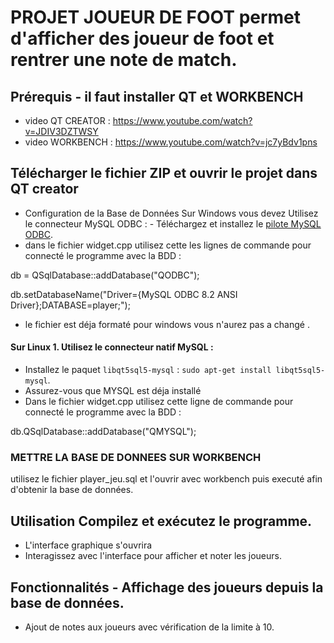 # PROJET JOUEUR DE FOOT permet d'afficher des joueur de foot et rentrer une note de match.

 ## Prérequis - il faut installer QT et WORKBENCH 
- video QT CREATOR : https://www.youtube.com/watch?v=JDIV3DZTWSY
- video WORKBENCH : https://www.youtube.com/watch?v=jc7yBdv1pns


## Télécharger le fichier ZIP et ouvrir le projet dans QT creator 
- Configuration de la Base de Données Sur Windows vous devez Utilisez le connecteur MySQL ODBC : - Téléchargez et installez le [pilote MySQL ODBC](https://dev.mysql.com/downloads/connector/odbc/).
- dans le fichier widget.cpp utilisez cette les lignes de commande pour connecté le programme avec la BDD :
   
 db = QSqlDatabase::addDatabase("QODBC"); 
 
 db.setDatabaseName("Driver={MySQL ODBC 8.2 ANSI Driver};DATABASE=player;");

- le fichier est déja formaté pour windows vous n'aurez pas a changé .


 #### Sur Linux 1. Utilisez le connecteur natif MySQL :
 - Installez le paquet `libqt5sql5-mysql` : `sudo apt-get install libqt5sql5-mysql`.
 - Assurez-vous que MYSQL est déja installé
 - Dans le fichier widget.cpp utilisez cette ligne de commande pour connecté le programme avec la BDD : 

 db.QSqlDatabase::addDatabase("QMYSQL");

### METTRE LA BASE DE DONNEES SUR WORKBENCH

utilisez le fichier player_jeu.sql et l'ouvrir avec workbench puis executé afin d'obtenir la base de données.

## Utilisation  Compilez et exécutez le programme.
- L'interface graphique s'ouvrira
- Interagissez avec l'interface pour afficher et noter les joueurs.
 ## Fonctionnalités - Affichage des joueurs depuis la base de données.
 - Ajout de notes aux joueurs avec vérification de la limite à 10.
